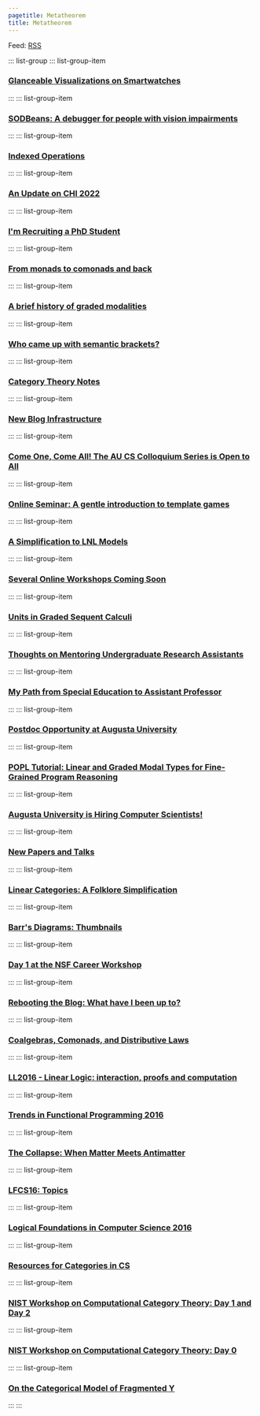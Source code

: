 ```yaml
---
pagetitle: Metatheorem
title: Metatheorem
---
```


Feed: [RSS](feed.xml)

::: list-group
::: list-group-item
### [Glanceable Visualizations on Smartwatches](/draft/2022-09-01-Smartwatch-Viz.html)
:::
::: list-group-item
### [SODBeans: A debugger for people with vision impairments](/draft/2022-08-25-SODBeans.html)
:::
::: list-group-item
### [Indexed Operations](/draft/2022-08-25-Indexed-Ops.html)
:::
::: list-group-item
### [An Update on CHI 2022](https://medium.com/@harley.eades/an-update-on-chi-2022-73042ad8d51a)
:::
::: list-group-item
### [I'm Recruiting a PhD Student](/draft/2021-30-04-PhD-Student-Ad.html)
:::
::: list-group-item
### [From monads to comonads and back](/draft/Monads-From-Comonads.html)
:::
::: list-group-item
### [A brief history of graded modalities](/draft/Graded-History.html)
:::
::: list-group-item
### [Who came up with semantic brackets?](/draft/Semantic-Brackets.html)
:::
::: list-group-item
### [Category Theory Notes](/draft/CT-Notes.html)
:::
::: list-group-item
### [New Blog Infrastructure](/draft/2020-12-15-Blog-Infrastructure.html)
:::
::: list-group-item
### [Come One, Come All! The AU CS Colloquium Series is Open to All](/draft/2020-08-17-Colloquium.html)
:::
::: list-group-item
### [Online Seminar: A gentle introduction to template games](/draft/2020-04-10-A-gentle-introduction-to-template-games.html)
:::
::: list-group-item
### [A Simplification to LNL Models](/draft/2020-04-02-A-Simplification-to-LNL-Models.html)
:::
::: list-group-item
### [Several Online Workshops Coming Soon](/draft/2020-04-08-Worshop-CFPs.html)
:::
::: list-group-item
### [Units in Graded Sequent Calculi](/draft/2020-03-25-Units-in-Graded-Sequent-Calculus.html)
:::
::: list-group-item
### [Thoughts on Mentoring Undergraduate Research Assistants](/draft/2019-11-05-Mentoring-Panel.html)
:::
::: list-group-item
### [My Path from Special Education to Assistant Professor](/draft/2018-05-10-Do-I-Belong-Here.html)
:::
::: list-group-item
### [Postdoc Opportunity at Augusta University](/draft/2019-07-25-Postdoc-Ad.html)
:::
::: list-group-item
### [POPL Tutorial: Linear and Graded Modal Types for Fine-Grained Program Reasoning](/draft/2018-11-08-POPL-Tutorial.html)
:::
::: list-group-item
### [Augusta University is Hiring Computer Scientists!](/draft/2018-09-19-Faculty-Search.html)
:::
::: list-group-item
### [New Papers and Talks](/draft/2018-07-29-New-Papers-and-Talks.html)
:::
::: list-group-item
### [Linear Categories: A Folklore Simplification](/draft/2018-07-24-Linear-Categories-A-Folklore-Simplification.html)
:::
::: list-group-item
### [Barr\'s Diagrams: Thumbnails](/draft/2018-07-19-Barrxy-Thumbnails.html)
:::
::: list-group-item
### [Day 1 at the NSF Career Workshop](/draft/2018-03-08-CAREER-Workshop-Day1.html)
:::
::: list-group-item
### [Rebooting the Blog: What have I been up to?](/draft/2017-11-20-Reboot-Linear-Dependent-Types.html)
:::
::: list-group-item
### [Coalgebras, Comonads, and Distributive Laws](/draft/2016-11-19-Coalgebras-Comonads-Distributive-Laws.html)
:::
::: list-group-item
### [LL2016 - Linear Logic: interaction, proofs and computation](/draft/2016-11-12-LL2016.html)
:::
::: list-group-item
### [Trends in Functional Programming 2016](/draft/2016-06-12-TFP16.html)
:::
::: list-group-item
### [The Collapse: When Matter Meets Antimatter](/draft/2016-04-23-Matter-Meets-AntiMatter.html)
:::
::: list-group-item
### [LFCS16: Topics](/draft/2016-01-06-LFCS16-Topics.html)
:::
::: list-group-item
### [Logical Foundations in Computer Science 2016](/draft/2016-01-04-LFCS16.html)
:::
::: list-group-item
### [Resources for Categories in CS](/draft/2015-12-06-Resources-CT-CS.html)
:::
::: list-group-item
### [NIST Workshop on Computational Category Theory: Day 1 and Day 2](/draft/2015-09-30-NIST-Workshop-Day1.html)
:::
::: list-group-item
### [NIST Workshop on Computational Category Theory: Day 0](/draft/2015-09-28-NIST-Workshop-Day0.html)
:::
::: list-group-item
### [On the Categorical Model of Fragmented Y](/draft/2014-12-01-CT-Model-Frag-Y.html)
:::
:::
